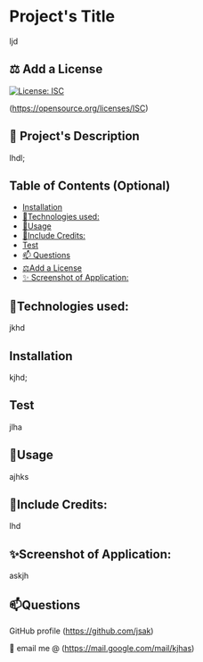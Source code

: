 # Project's Title
  ljd

  ## ⚖️ Add a License
  [![License: ISC](https://img.shields.io/badge/License-ISC-blue.svg)](https://opensource.org/licenses/ISC)<br>

  (https://opensource.org/licenses/ISC)  
 
  ## 📝 Project's Description
  lhdl;

  ## Table of Contents (Optional)
   * [Installation](#installation)
   * [🚀Technologies used:](#technology)
   * [🚀Usage](#usage)
   * [🤝Include Credits:](#contribution)
   * [Test](#test)
   * [📫 Questions](#questions)
   * [⚖️Add a License](#license)
   * [✨ Screenshot of Application:](#screenshot)
   
  ## 🚀Technologies used:
  jkhd

  ## Installation
   kjhd;

 ## Test
 jlha

  ## 🚀Usage
   ajhks

  ## 🤝Include Credits:
   lhd

   ## ✨Screenshot of Application:
   askjh

   ## 📫Questions
   GitHub profile (https://github.com/jsak)<br>

   📧 email me @ (https://mail.google.com/mail/kjhas)
   